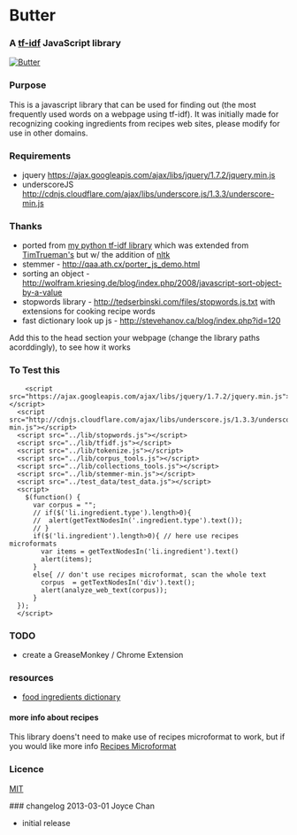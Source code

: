 # Butter 
### A [tf-idf](http://en.wikipedia.org/wiki/Tf*idf) JavaScript library

[![Butter](https://raw.github.com/spatzle/butter/master/butter.jpg)]()

### Purpose

This is a javascript library that can be used for finding out (the most frequently used words on a webpage using tf-idf).   It was initially made for recognizing cooking ingredients from recipes web sites, please modify for use in other domains.


### Requirements

* jquery https://ajax.googleapis.com/ajax/libs/jquery/1.7.2/jquery.min.js
* underscoreJS http://cdnjs.cloudflare.com/ajax/libs/underscore.js/1.3.3/underscore-min.js 


### Thanks

* ported from [my python tf-idf library](https://github.com/spatzle/tf-idf_python) which was extended from [TimTrueman's](https://github.com/timtrueman/tf-idf) but w/ the addition of [nltk](http://nltk.org/)
* stemmer - http://qaa.ath.cx/porter_js_demo.html
* sorting an object - http://wolfram.kriesing.de/blog/index.php/2008/javascript-sort-object-by-a-value
* stopwords library - http://tedserbinski.com/files/stopwords.js.txt with extensions for cooking recipe words
* fast dictionary look up js - http://stevehanov.ca/blog/index.php?id=120

Add this to the head section your webpage (change the library paths acorddingly), to see how it works

### To Test this

    	<script src="https://ajax.googleapis.com/ajax/libs/jquery/1.7.2/jquery.min.js"></script>
      <script src="http://cdnjs.cloudflare.com/ajax/libs/underscore.js/1.3.3/underscore-min.js"></script>
      <script src="../lib/stopwords.js"></script>
      <script src="../lib/tfidf.js"></script>
      <script src="../lib/tokenize.js"></script>
      <script src="../lib/corpus_tools.js"></script>
      <script src="../lib/collections_tools.js"></script>
      <script src="../lib/stemmer-min.js"></script>
      <script src="../test_data/test_data.js"></script>
      <script>
        $(function() {
          var corpus = "";
          // if($('li.ingredient.type').length>0){
          //  alert(getTextNodesIn('.ingredient.type').text());
          // }
          if($('li.ingredient').length>0){ // here use recipes microformats
            var items = getTextNodesIn('li.ingredient').text()
            alert(items);
          }
          else{ // don't use recipes microformat, scan the whole text
            corpus  = getTextNodesIn('div').text();
            alert(analyze_web_text(corpus));
          }
      });
      </script>

### TODO

* create a GreaseMonkey / Chrome Extension

### resources

* [food ingredients dictionary](http://www.gourmetsleuth.com/Dictionary.aspx)

#### more info about recipes
This library doens't need to make use of recipes microformat to work, but if you would like more info
[Recipes Microformat](http://microformats.org/wiki/hrecipe)

### Licence
[MIT](http://joyce.mit-license.org/)

<a name="changelog">
### changelog
2013-03-01  Joyce Chan  <joyce.sz.chan at gmail.com>

* initial release
